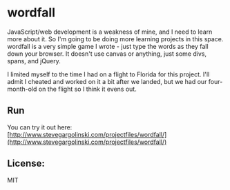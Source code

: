 wordfall
========

JavaScript/web development is a weakness of mine, and I need to learn more about it. So I'm going to be doing more learning projects in this space. wordfall is a very simple game I wrote - just type the words as they fall down your browser. It doesn't use canvas or anything, just some divs, spans, and jQuery.

I limited myself to the time I had on a flight to Florida for this project. I'll admit I cheated and worked on it a bit after we landed, but we had our four-month-old on the flight so I think it evens out.

## Run

You can try it out here: [http://www.stevegargolinski.com/projectfiles/wordfall/](http://www.stevegargolinski.com/projectfiles/wordfall/)

## License:

MIT
